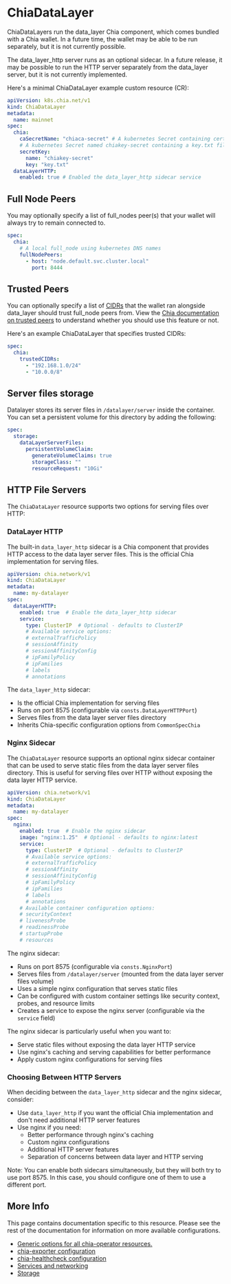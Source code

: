 # ChiaDataLayer

ChiaDataLayers run the data_layer Chia component, which comes bundled with a Chia wallet. In a future time, the wallet may be able to be run separately, but it is not currently possible.

The data_layer_http server runs as an optional sidecar. In a future release, it may be possible to run the HTTP server separately from the data_layer server, but it is not currently implemented.

Here's a minimal ChiaDataLayer example custom resource (CR):

```yaml
apiVersion: k8s.chia.net/v1
kind: ChiaDataLayer
metadata:
  name: mainnet
spec:
  chia:
    caSecretName: "chiaca-secret" # A kubernetes Secret containing certificate authority files
    # A kubernetes Secret named chiakey-secret containing a key.txt file with your mnemonic key
    secretKey:
      name: "chiakey-secret"
      key: "key.txt"
  dataLayerHTTP:
    enabled: true # Enabled the data_layer_http sidecar service
```

## Full Node Peers

You may optionally specify a list of full_nodes peer(s) that your wallet will always try to remain connected to.

```yaml
spec:
  chia:
    # A local full_node using kubernetes DNS names
    fullNodePeers:
      - host: "node.default.svc.cluster.local"
        port: 8444
```

## Trusted Peers

You can optionally specify a list of [CIDRs](https://aws.amazon.com/what-is/cidr/) that the wallet ran alongside data_layer should trust full_node peers from. View the [Chia documentation on trusted peers](https://docs.chia.net/faq/?_highlight=trust#what-are-trusted-peers-and-how-do-i-add-them) to understand whether you should use this feature or not.

Here's an example ChiaDataLayer that specifies trusted CIDRs:

```yaml
spec:
  chia:
    trustedCIDRs:
      - "192.168.1.0/24"
      - "10.0.0/8"
```

## Server files storage

Datalayer stores its server files in `/datalayer/server` inside the container. You can set a persistent volume for this directory by adding the following:

```yaml
spec:
  storage:
    dataLayerServerFiles:
      persistentVolumeClaim:
        generateVolumeClaims: true
        storageClass: ""
        resourceRequest: "10Gi"
```

## HTTP File Servers

The `ChiaDataLayer` resource supports two options for serving files over HTTP:

### DataLayer HTTP

The built-in `data_layer_http` sidecar is a Chia component that provides HTTP access to the data layer server files. This is the official Chia implementation for serving files.

```yaml
apiVersion: chia.network/v1
kind: ChiaDataLayer
metadata:
  name: my-datalayer
spec:
  dataLayerHTTP:
    enabled: true  # Enable the data_layer_http sidecar
    service:
      type: ClusterIP  # Optional - defaults to ClusterIP
      # Available service options:
      # externalTrafficPolicy
      # sessionAffinity
      # sessionAffinityConfig
      # ipFamilyPolicy
      # ipFamilies
      # labels
      # annotations
```

The `data_layer_http` sidecar:
- Is the official Chia implementation for serving files
- Runs on port 8575 (configurable via `consts.DataLayerHTTPPort`)
- Serves files from the data layer server files directory
- Inherits Chia-specific configuration options from `CommonSpecChia`

### Nginx Sidecar

The `ChiaDataLayer` resource supports an optional nginx sidecar container that can be used to serve static files from the data layer server files directory. This is useful for serving files over HTTP without exposing the data layer HTTP service.

```yaml
apiVersion: chia.network/v1
kind: ChiaDataLayer
metadata:
  name: my-datalayer
spec:
  nginx:
    enabled: true  # Enable the nginx sidecar
    image: "nginx:1.25"  # Optional - defaults to nginx:latest
    service:
      type: ClusterIP  # Optional - defaults to ClusterIP
      # Available service options:
      # externalTrafficPolicy
      # sessionAffinity
      # sessionAffinityConfig
      # ipFamilyPolicy
      # ipFamilies
      # labels
      # annotations
    # Available container configuration options:
    # securityContext
    # livenessProbe
    # readinessProbe
    # startupProbe
    # resources
```

The nginx sidecar:
- Runs on port 8575 (configurable via `consts.NginxPort`)
- Serves files from `/datalayer/server` (mounted from the data layer server files volume)
- Uses a simple nginx configuration that serves static files
- Can be configured with custom container settings like security context, probes, and resource limits
- Creates a service to expose the nginx server (configurable via the `service` field)

The nginx sidecar is particularly useful when you want to:
- Serve static files without exposing the data layer HTTP service
- Use nginx's caching and serving capabilities for better performance
- Apply custom nginx configurations for serving files

### Choosing Between HTTP Servers

When deciding between the `data_layer_http` sidecar and the nginx sidecar, consider:

- Use `data_layer_http` if you want the official Chia implementation and don't need additional HTTP server features
- Use nginx if you need:
  - Better performance through nginx's caching
  - Custom nginx configurations
  - Additional HTTP server features
  - Separation of concerns between data layer and HTTP serving

Note: You can enable both sidecars simultaneously, but they will both try to use port 8575. In this case, you should configure one of them to use a different port.

## More Info

This page contains documentation specific to this resource. Please see the rest of the documentation for information on more available configurations.

* [Generic options for all chia-operator resources.](all.md)
* [chia-exporter configuration](chia-exporter.md)
* [chia-healthcheck configuration](chia-healthcheck.md)
* [Services and networking](services-networking.md)
* [Storage](storage.md)
